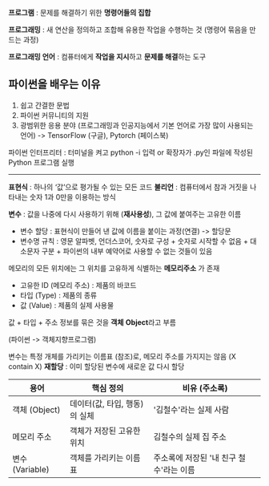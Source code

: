 **프로그램** : 문제를 해결하기 위한 **명령어들의 집합** 

**프로그래밍** : 새 연산을 정의하고 조합해 유용한 작업을 수행하는 것 (명령어 묶음을 만드는 과정)

**프로그래밍 언어** : 컴퓨터에게 **작업을 지시**하고 **문제를 해결**하는 도구

## 파이썬을 배우는 이유 
1) 쉽고 간결한 문법
2) 파이썬 커뮤니티의 지원
3) 광범위한 응용 분야 (프로그래밍과 인공지능에서 기본 언어로 가장 많이 사용되는 언어) -> TensorFlow (구글), Pytorch (페이스북) 


파이썬 인터프리터 : 
터미널을 켜고 python -i 입력
or 
확장자가 .py인 파일에 작성된 Python 프로그램 실행


---


**표현식** : 하나의 ‘값’으로 평가될 수 있는 모든 코드
**불리언** : 컴퓨터에서 참과 거짓을 나타내는 숫자 1과 0만을 이용하는 방식

**변수** : 값을 나중에 다시 사용하기 위해 (**재사용성**), 그 값에 붙여주는 고유한 이름
- 변수 할당 : 표현식이 만들어 낸 값에 이름을 붙이는 과정(연결) -> 할당문
- 변수명 규칙 : 영문 알파벳, 언더스코어, 숫자로 구성 + 숫자로 시작할 수 없음 + 대소문자 구분 + 파이썬의 내부 예약어로 사용할 수 없는 것들이 있음


메모리의 모든 위치에는 그 위치를 고유하게 식별하는 **메모리주소** 가 존재


- 고유한 ID (메모리 주소) : 제품의 바코드
- 타입 (Type) : 제품의 종류
- 값 (Value) : 제품의 실제 사용물

값 + 타입 + 주소 정보를 묶은 것을 **객체** **Object**라고 부름

(파이썬 -> 객체지향프로그램)



변수는 특정 개체를 가리키는 이름표 (참조)로, 메모리 주소를 가지지는 않음 (X contain X)
**재할당** : 이미 할당된 변수에 새로운 값 다시 할당

| 용어 | 핵심 정의 | 비유 (주소록) |
| --- | --- | --- |
| 객체 (Object) | 데이터(값, 타입, 행동)의 실체 | '김철수'라는 실제 사람
| 메모리 주소 | 객체가 저장된 고유한 위치 | 김철수의 실제 집 주소
| 변수 (Variable) | 객체를 가리키는 이름표 | 주소록에 저장된 '내 친구 철수'라는 이름

